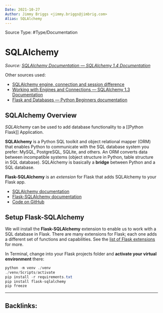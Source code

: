 ```yaml
---
Date: 2021-10-27
Author: Jimmy Briggs <jimmy.briggs@jimbrig.com>
Alias: SQLAlchemy
---
```


Source Type: #Type/Documentation

# SQLAlchemy

*Source: [SQLAlchemy Documentation — SQLAlchemy 1.4 Documentation](https://docs.sqlalchemy.org/en/14/index.html)*

Other sources used:
- [SQLAlchemy engine, connection and session difference](https://stackoverflow.com/questions/34322471/sqlalchemy-engine-connection-and-session-difference)
- [Working with Engines and Connections — SQLAlchemy 1.3 Documentation](https://docs.sqlalchemy.org/en/13/core/connections.html)
- [Flask and Databases — Python Beginners documentation](https://python-adv-web-apps.readthedocs.io/en/latest/flask_db1.html)

## SQLAlchemy Overview

*SQLAlchemy* can be used to add database functionality to a [[Python Flask]] Application.

**SQLAlchemy** is a Python SQL toolkit and object relational mapper (ORM) that enables Python to communicate with the SQL database system you prefer: MySQL, PostgreSQL, SQLite, and others. An ORM converts data between incompatible systems (object structure in Python, table structure in SQL database). SQLAlchemy is basically a **bridge** between Python and a SQL database.

**Flask-SQLAlchemy** is an _extension_ for Flask that adds SQLAlchemy to your Flask app.
-   [SQLAlchemy documentation](https://www.sqlalchemy.org/)
-   [Flask-SQLAlchemy documentation](https://flask-sqlalchemy.palletsprojects.com/)
-   [Code on GitHub](https://github.com/macloo/python-adv-web-apps/tree/master/python_code_examples/flask/databases)

## Setup Flask-SQLAlchemy

We will install the **Flask-SQLAlchemy** extension to enable us to work with a SQL database in Flask. There are many extensions for Flask; each one adds a different set of functions and capabilities. See the [list of Flask extensions](https://flask.palletsprojects.com/en/1.1.x/extensions/) for more.

In Terminal, change into your Flask projects folder and **activate your virtual environment** there:

```powershell
python -m venv ./venv
./venv/Scripts/activate
pip install -r requirements.txt
pip install flask-sqlalchemy
pip freeze 
```

***

Backlinks:
-	